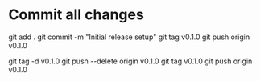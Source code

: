 # Commit all changes
git add .
git commit -m "Initial release setup"
git tag v0.1.0
git push origin v0.1.0 


git tag -d v0.1.0
git push --delete origin v0.1.0
git tag v0.1.0
git push origin v0.1.0
